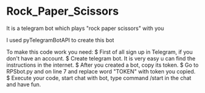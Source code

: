 # Rock_Paper_Scissors

It is a telegram bot which plays "rock paper scissors" with you

I used pyTelegramBotAPI to create this bot 

To make this code work you need:
$ First of all sign up in Telegram, if you don't have an account.
$ Create telegram bot. It is very easy u can find the instructions in the internet.
$ After you created a bot, copy its token.
$ Go to RPSbot.py and on line 7 and replace word "TOKEN" with token you copied.
$ Execute your code, start chat with bot, type command /start in the chat and have fun. 


